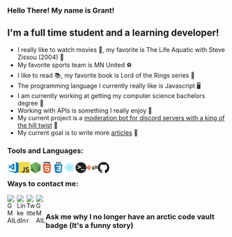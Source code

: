 ### Hello There! My name is Grant! 

## I'm a full time student and a learning developer!
 - I really like to watch movies 🎥, my favorite is The Life Aquatic with Steve Zissou (2004) 🦈
 - My favorite sports team is MN United ⚽
 - I like to read 📚, my favorite book is Lord of the Rings series 💍
 - The programming language I currently really like is Javascript 🖥️
 - I am currently working at getting my computer science bachelors degree 📜
 - Working with APIs is something I really enjoy 🔗
 - My current project is a [moderation bot for discord servers with a king of the hill twist][currentproject] 👑
 - My current goal is to write more [articles][medium] 📓


 ### Tools and Languages:

 <img align="left" alt="Visual Studio Code" width="26px" src="https://raw.githubusercontent.com/github/explore/80688e429a7d4ef2fca1e82350fe8e3517d3494d/topics/visual-studio-code/visual-studio-code.png" />
 <img align="left" alt="JavaScript" width="26px" src="https://raw.githubusercontent.com/github/explore/80688e429a7d4ef2fca1e82350fe8e3517d3494d/topics/javascript/javascript.png" />
 <img align="left" alt="Node.js" width="26px" src="https://raw.githubusercontent.com/github/explore/80688e429a7d4ef2fca1e82350fe8e3517d3494d/topics/nodejs/nodejs.png" />
 <img align="left" alt="HTML5" width="26px" src="https://raw.githubusercontent.com/github/explore/80688e429a7d4ef2fca1e82350fe8e3517d3494d/topics/html/html.png" />
 <img align="left" alt="CSS3" width="26px" src="https://raw.githubusercontent.com/github/explore/80688e429a7d4ef2fca1e82350fe8e3517d3494d/topics/css/css.png" />
 <img align="left" alt="React" width="26px" src="https://raw.githubusercontent.com/github/explore/80688e429a7d4ef2fca1e82350fe8e3517d3494d/topics/react/react.png" />
 <img align="left" alt="HTML5" width="26px" src="https://raw.githubusercontent.com/github/explore/80688e429a7d4ef2fca1e82350fe8e3517d3494d/topics/terminal/terminal.png" />
 <img align="left" alt="Git" width="26px" src="https://raw.githubusercontent.com/github/explore/80688e429a7d4ef2fca1e82350fe8e3517d3494d/topics/git/git.png" />
 <img align="left" alt="GitHub" width="26px" src="https://raw.githubusercontent.com/github/explore/78df643247d429f6cc873026c0622819ad797942/topics/github/github.png" />

<br />

 ### Ways to contact me:

[<img align="left" alt="GMAIL" width="22px" src="https://cdn.jsdelivr.net/npm/simple-icons@3.4.0/icons/gmail.svg" />][gmail]
[<img align="left" alt="LinkedIn" width="22px" src="https://cdn.jsdelivr.net/npm/simple-icons@3.4.0/icons/linkedin.svg" />][linkedin]
[<img align="left" alt="Twitter" width="22px" src="https://cdn.jsdelivr.net/npm/simple-icons@3.4.0/icons/twitter.svg" />][twitter]
[<img align="left" alt="GMAIL" width="22px" src="https://cdn.jsdelivr.net/npm/simple-icons@3.4.0/icons/medium.svg" />][medium]

<br />

### Ask me why I no longer have an arctic code vault badge (It's a funny story)



[currentproject]: https://github.com/DrVario/DiscoKoth
[medium]: https://medium.com/@grantporter343
[gmail]: mailto:grantporter343@gmail.com
[linkedin]: https://www.linkedin.com/in/grant--porter/
[twitter]: https://twitter.com/TheAverageGrant